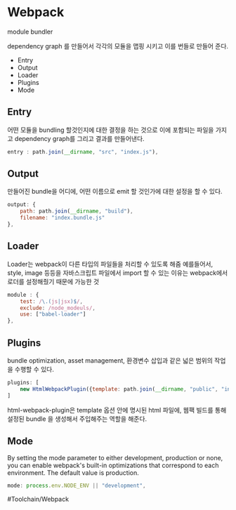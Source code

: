 # Webpack
module bundler

dependency graph 를 만들어서 각각의 모듈을 맵핑 시키고 이를 번들로 만들어 준다.


- Entry
- Output
- Loader
- Plugins
- Mode


## Entry
어떤 모듈을  bundling 할것인지에 대한 결정을 하는 것으로 이에 포함되는 파일을 가지고  dependency graph를 그리고 결과를 만들어낸다.

```javascript
entry : path.join(__dirname, "src", "index.js"),
```

## Output

만들어진  bundle을 어디에, 어떤 이름으로 emit 할 것인가에 대한 설정을 할 수 있다.


```javascript
output: {
	path: path.join(__dirname, "build"), 
	filename: "index.bundle.js"
},

```


## Loader

Loader는 webpack이  다른 타입의 파일들을 처리할 수 있도록 해줌
예를들어서, style, image 등등을 자바스크립트 파일에서  import 할 수 있는 이유는 webpack에서 로더를 설정해줬기 때문에 가능한 것

```javascript
module : {
    test: /\.(js|jsx)$/,
    exclude: /node_modeuls/,
    use: ["babel-loader"]
},
```

## Plugins
bundle optimization, asset management, 환경변수 삽입과 같은 넓은 범위의 작업을 수행할 수 있다.

```javascript
plugins: [
    new HtmlWebpackPlugin({template: path.join(__dirname, "public", "index.html")})
]

```

html-webpack-plugin은   template 옵션 안에 명시된  html 파일에, 웹팩 빌드를 통해 설정된  bundle 을 생성해서 주입해주는 역할을 해준다.


## Mode
By setting the mode parameter to either development, production or none, you can enable webpack's built-in optimizations that correspond to each environment. The default value is production.


```javascript
mode: process.env.NODE_ENV || "development",
```



#Toolchain/Webpack


